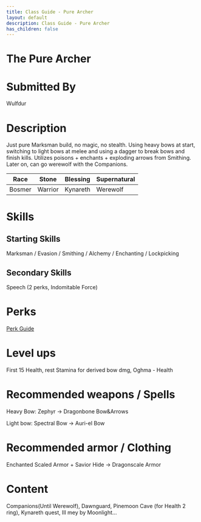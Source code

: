 ```yaml
---
title: Class Guide - Pure Archer 
layout: default
description: Class Guide - Pure Archer 
has_children: false
---
```


# The Pure Archer 

# Submitted By

Wulfdur

# Description

Just pure Marksman build, no magic, no stealth. Using heavy bows at start, switching to light bows at melee and using a dagger to break bows and finish kills. Utilizes poisons + enchants + exploding arrows from Smithing. Later on, can go werewolf with the Companions.

Race | Stone | Blessing | Supernatural
|--|--|--|--|
Bosmer | Warrior | Kynareth | Werewolf

# Skills

## Starting Skills

Marksman / Evasion / Smithing / Alchemy / Enchanting / Lockpicking 

## Secondary Skills

Speech (2 perks, Indomitable Force)

# Perks

[Perk Guide](https://banananaut.github.io/NannerPlanner/?p=1&b=AgEAAAEmDwAWZAoFFAVLZAUKBVAFBQpkBQoFEAENCOrgAAAAAAAAAA_3sAAAAB_4AAAAAAB04AAFAAAE)

# Level ups

First 15 Health, rest Stamina for derived bow dmg, Oghma - Health

# Recommended weapons / Spells

Heavy Bow: Zephyr -> Dragonbone Bow&Arrows

Light bow: Spectral Bow -> Auri-el Bow

# Recommended armor / Clothing

Enchanted Scaled Armor + Savior Hide -> Dragonscale Armor

# Content 
Companions(Until Werewolf), Dawnguard, Pinemoon Cave (for Health 2 ring), Kynareth quest, Ill mey by Moonlight…
